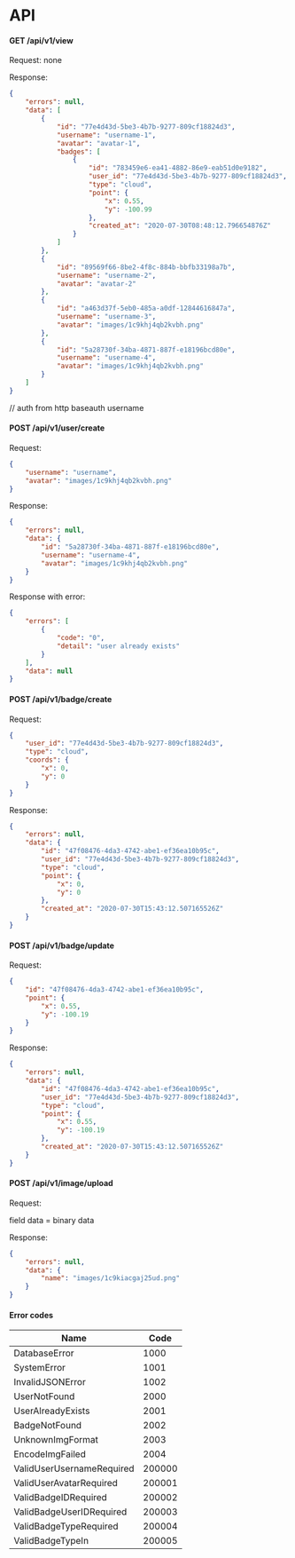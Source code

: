 # API

#### GET /api/v1/view

Request: none

Response:
```json
{
    "errors": null,
    "data": [
        {
            "id": "77e4d43d-5be3-4b7b-9277-809cf18824d3",
            "username": "username-1",
            "avatar": "avatar-1",
            "badges": [
                {
                    "id": "783459e6-ea41-4882-86e9-eab51d0e9182",
                    "user_id": "77e4d43d-5be3-4b7b-9277-809cf18824d3",
                    "type": "cloud",
                    "point": {
                        "x": 0.55,
                        "y": -100.99
                    },
                    "created_at": "2020-07-30T08:48:12.796654876Z"
                }
            ]
        },
        {
            "id": "89569f66-8be2-4f8c-884b-bbfb33198a7b",
            "username": "username-2",
            "avatar": "avatar-2"
        },
        {
            "id": "a463d37f-5eb0-485a-a0df-12844616847a",
            "username": "username-3",
            "avatar": "images/1c9khj4qb2kvbh.png"
        },
        {
            "id": "5a28730f-34ba-4871-887f-e18196bcd80e",
            "username": "username-4",
            "avatar": "images/1c9khj4qb2kvbh.png"
        }
    ]
}
```

// auth from http baseauth username


#### POST /api/v1/user/create

Request:

```json
{
	"username": "username",
	"avatar": "images/1c9khj4qb2kvbh.png"
}
```

Response:

```json
{
    "errors": null,
    "data": {
        "id": "5a28730f-34ba-4871-887f-e18196bcd80e",
        "username": "username-4",
        "avatar": "images/1c9khj4qb2kvbh.png"
    }
}
```
Response with error:
```json
{
    "errors": [
        {
            "code": "0",
            "detail": "user already exists"
        }
    ],
    "data": null
}
```

#### POST /api/v1/badge/create

Request:

```json
{
    "user_id": "77e4d43d-5be3-4b7b-9277-809cf18824d3",
    "type": "cloud",
    "coords": {
        "x": 0,
        "y": 0
    }
}
```

Response:
```json
{
    "errors": null,
    "data": {
        "id": "47f08476-4da3-4742-abe1-ef36ea10b95c",
        "user_id": "77e4d43d-5be3-4b7b-9277-809cf18824d3",
        "type": "cloud",
        "point": {
            "x": 0,
            "y": 0
        },
        "created_at": "2020-07-30T15:43:12.507165526Z"
    }
}
```


#### POST /api/v1/badge/update 

Request:

```json
{
    "id": "47f08476-4da3-4742-abe1-ef36ea10b95c",
    "point": {
        "x": 0.55,
        "y": -100.19
    }
}
```

Response:
```json
{
    "errors": null,
    "data": {
        "id": "47f08476-4da3-4742-abe1-ef36ea10b95c",
        "user_id": "77e4d43d-5be3-4b7b-9277-809cf18824d3",
        "type": "cloud",
        "point": {
            "x": 0.55,
            "y": -100.19
        },
        "created_at": "2020-07-30T15:43:12.507165526Z"
    }
}
```

#### POST /api/v1/image/upload

Request:

field data = binary data

Response:
```json
{
    "errors": null,
    "data": {
        "name": "images/1c9kiacgaj25ud.png"
    }
}
```

#### Error codes

|Name                     |Code  |
|-------------------------|------|
|DatabaseError            |1000  |
|SystemError              |1001  |
|InvalidJSONError         |1002  |
|UserNotFound             |2000  |
|UserAlreadyExists        |2001  |
|BadgeNotFound            |2002  |
|UnknownImgFormat         |2003  |
|EncodeImgFailed          |2004  |
|ValidUserUsernameRequired|200000|
|ValidUserAvatarRequired  |200001|
|ValidBadgeIDRequired     |200002|
|ValidBadgeUserIDRequired |200003|
|ValidBadgeTypeRequired   |200004|
|ValidBadgeTypeIn         |200005|